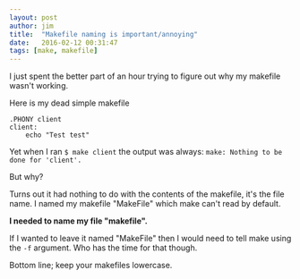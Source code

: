 ```yaml
---
layout: post
author: jim
title:  "Makefile naming is important/annoying"
date:   2016-02-12 00:31:47
tags: [make, makefile]
---
```


I just spent the better part of an hour trying to figure out why my makefile wasn't working.

Here is my dead simple makefile
```
.PHONY client
client:
	echo "Test test"
```

Yet when I ran `$ make client` the output was always: `make: Nothing to be done for 'client'.`

But why? 

Turns out it had nothing to do with the contents of the makefile, it's the file name. I 
named my makefile "MakeFile" which make can't read by default. 

**I needed to name my file "makefile".**

If I wanted to leave it named "MakeFile" then I would need to tell make using the `-f` 
argument. Who has the time for that though.

Bottom line; keep your makefiles lowercase.